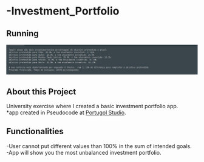 # -Investment_Portfolio 
## Running   

![Preview-Screens](https://github.com/devWeslei/-Investment_Portfolio/blob/main/assets/example.png)


## About this Project

University exercise where I created a basic investment portfolio app.   
*app created in Pseudocode at [Portugol Studio](http://lite.acad.univali.br/portugol/).


## Functionalities
-User cannot put different values than 100% in the sum of intended goals.   
-App will show you the most unbalanced investment portfolio.

